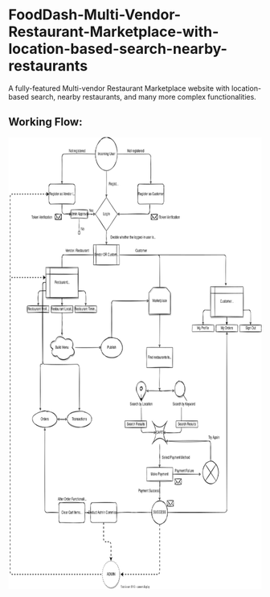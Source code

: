 # FoodDash-Multi-Vendor-Restaurant-Marketplace-with-location-based-search-nearby-restaurants
A fully-featured Multi-vendor Restaurant Marketplace website with location-based search, nearby restaurants, and many more complex functionalities.

## Working Flow:
<img src="/images/Flow_fooddash.png" alt="Logo" width="800" height="900">
